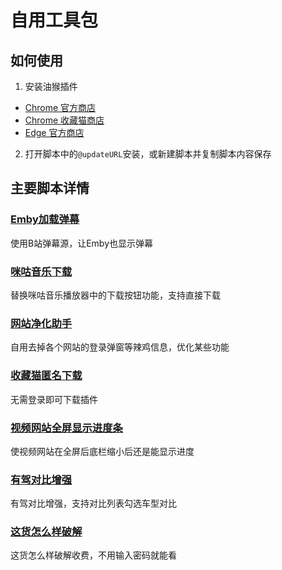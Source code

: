 # 自用工具包

## 如何使用
1. 安装油猴插件
* [Chrome 官方商店](https://chrome.google.com/webstore/detail/dhdgffkkebhmkfjojejmpbldmpobfkfo)
* [Chrome 收藏猫商店](https://chrome.pictureknow.com/extension?id=4d999497b75d4eb6acf4d0db3053f1af)
* [Edge 官方商店](https://microsoftedge.microsoft.com/addons/detail/tampermonkey/iikmkjmpaadaobahmlepeloendndfphd)
2. 打开脚本中的`@updateURL`安装，或新建脚本并复制脚本内容保存

## 主要脚本详情

### [Emby加载弹幕](embyDanmaku.user.js)

使用B站弹幕源，让Emby也显示弹幕

### [咪咕音乐下载](migu.user.js)

替换咪咕音乐播放器中的下载按钮功能，支持直接下载

### [网站净化助手](pure.user.js)

自用去掉各个网站的登录弹窗等辣鸡信息，优化某些功能

### [收藏猫匿名下载](pictureknow.user.js)

无需登录即可下载插件

### [视频网站全屏显示进度条](progress.user.js)

使视频网站在全屏后底栏缩小后还是能显示进度

### [有驾对比增强](youjia.user.js)

有驾对比增强，支持对比列表勾选车型对比

### [这货怎么样破解](zhehuo.user.js)

这货怎么样破解收费，不用输入密码就能看